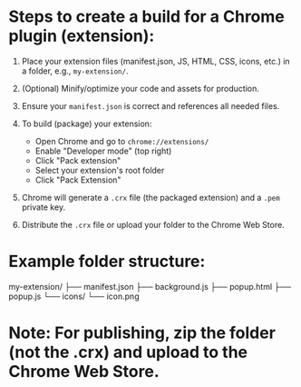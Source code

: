 # Steps to create a build for a Chrome plugin (extension):

1. Place your extension files (manifest.json, JS, HTML, CSS, icons, etc.) in a folder, e.g., `my-extension/`.

2. (Optional) Minify/optimize your code and assets for production.

3. Ensure your `manifest.json` is correct and references all needed files.

4. To build (package) your extension:
    - Open Chrome and go to `chrome://extensions/`
    - Enable "Developer mode" (top right)
    - Click "Pack extension"
    - Select your extension's root folder
    - Click "Pack Extension"

5. Chrome will generate a `.crx` file (the packaged extension) and a `.pem` private key.

6. Distribute the `.crx` file or upload your folder to the Chrome Web Store.

# Example folder structure:
my-extension/
  ├── manifest.json
  ├── background.js
  ├── popup.html
  ├── popup.js
  └── icons/
          └── icon.png

# Note: For publishing, zip the folder (not the .crx) and upload to the Chrome Web Store.